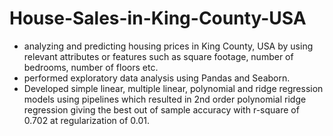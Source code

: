 # House-Sales-in-King-County-USA

-	analyzing and predicting housing prices in King County, USA by using relevant attributes or features such as square footage, number of bedrooms, number of floors etc.
-	performed exploratory data analysis using Pandas and Seaborn.
-	Developed simple linear, multiple linear, polynomial and ridge regression models using pipelines which resulted in 2nd order polynomial ridge regression giving the best out of sample accuracy with r-square of 0.702 at regularization of 0.01.
